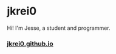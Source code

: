 # jkrei0
Hi! I'm Jesse, a student and programmer.

### [jkrei0.github.io](https://jkrei0.github.io)
